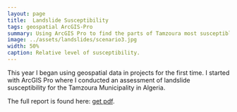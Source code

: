 ```yaml
---
layout: page
title:  Landslide Susceptibility
tags: geospatial ArcGIS-Pro
summary: Using ArcGIS Pro to find the parts of Tamzoura most susceptible to landslides. 
image: ../assets/landslides/scenario3.jpg
width: 50%
caption: Relative level of susceptibility.
---
```

This year I began using geospatial data in projects for the first time. I started with ArcGIS Pro where I conducted an assessment of landslide susceptibility for the Tamzoura Municipality in Algeria. 

The full report is found here: [get pdf]({{site.url}}/assets/landslides/Landslide-Susceptibility-Tamzoura-Algeria.pdf).
